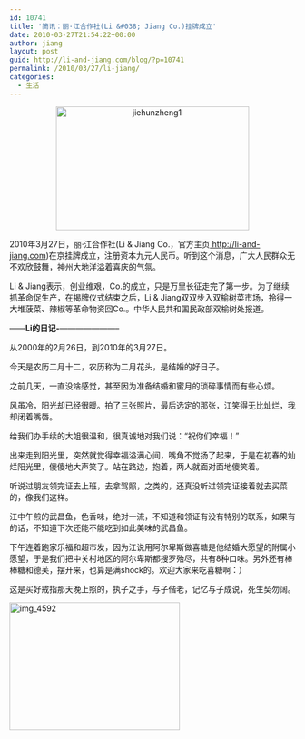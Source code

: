 ```yaml
---
id: 10741
title: '简讯：丽·江合作社(Li &#038; Jiang Co.)挂牌成立'
date: 2010-03-27T21:54:22+00:00
author: jiang
layout: post
guid: http://li-and-jiang.com/blog/?p=10741
permalink: /2010/03/27/li-jiang/
categories:
  - 生活
---
```

<div style="text-align: center;">
  <img class="alignnone size-full wp-image-10744" title="jiehunzheng1" src="http://li-and-jiang.com/blog/wp-content/uploads/2010/03/jiehunzheng1.jpg" alt="jiehunzheng1" width="340" height="218" srcset="http://li-and-jiang.com/blog/wp-content/uploads/2010/03/jiehunzheng1-300x192.jpg 300w, http://li-and-jiang.com/blog/wp-content/uploads/2010/03/jiehunzheng1.jpg 340w" sizes="(max-width: 340px) 100vw, 340px" />
</div></p> 

<div>
  2010年3月27日，丽·江合作社(Li & Jiang Co.，官方主页<a href=" http://li-and-jiang.com" target="_blank"> http://li-and-jiang.com</a>)在京挂牌成立，注册资本九元人民币。听到这个消息，广大人民群众无不欢欣鼓舞，神州大地洋溢着喜庆的气氛。
</div></p> 

<div>
  Li & Jiang表示，创业维艰，Co.的成立，只是万里长征走完了第一步。为了继续抓革命促生产，在揭牌仪式结束之后，Li & Jiang双双步入双榆树菜市场，拎得一大堆菠菜、辣椒等革命物资回Co.。中华人民共和国民政部双榆树处报道。
</div></p> 

<div>
  &#8212;&#8212;<strong>Li的日记-</strong>&#8212;&#8212;&#8212;&#8212;&#8212;&#8212;&#8212;&#8211;
</div>

从2000年的2月26日，到2010年的3月27日。

今天是农历二月十二，农历称为二月花头，是结婚的好日子。

之前几天，一直没啥感觉，甚至因为准备结婚和蜜月的琐碎事情而有些心烦。

风虽冷，阳光却已经很暖。拍了三张照片，最后选定的那张，江笑得无比灿烂，我却闭着嘴唇。

给我们办手续的大姐很温和，很真诚地对我们说：“祝你们幸福！”

出来走到阳光里，突然就觉得幸福溢满心间，嘴角不觉扬了起来，于是在初春的灿烂阳光里，傻傻地大声笑了。站在路边，抱着，两人就面对面地傻笑着。

听说过朋友领完证去上班，去拿驾照，之类的，还真没听过领完证接着就去买菜的，像我们这样。

江中午煎的武昌鱼，色香味，绝对一流，不知道和领证有没有特别的联系，如果有的话，不知道下次还能不能吃到如此美味的武昌鱼。

下午连着跑家乐福和超市发，因为江说用阿尔卑斯做喜糖是他结婚大愿望的附属小愿望，于是我们把中关村地区的阿尔卑斯都搜罗殆尽，共有8种口味。另外还有棒棒糖和德芙，摆开来，也算是满shock的。欢迎大家来吃喜糖啊：）

这是买好戒指那天晚上照的，执子之手，与子偕老，记忆与子成说，死生契勿阔。

<img class="alignnone size-medium wp-image-10754" title="img_4592" src="http://li-and-jiang.com/blog/wp-content/uploads/2010/03/img_4592-300x225.jpg" alt="img_4592" width="300" height="225" srcset="http://li-and-jiang.com/blog/wp-content/uploads/2010/03/img_4592-300x225.jpg 300w, http://li-and-jiang.com/blog/wp-content/uploads/2010/03/img_4592-1024x768.jpg 1024w" sizes="(max-width: 300px) 100vw, 300px" />